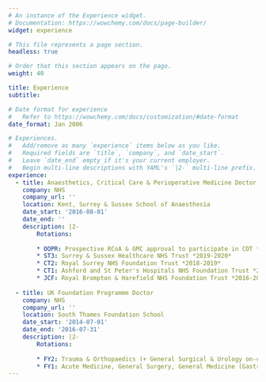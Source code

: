 ```yaml
---
# An instance of the Experience widget.
# Documentation: https://wowchemy.com/docs/page-builder/
widget: experience

# This file represents a page section.
headless: true

# Order that this section appears on the page.
weight: 40

title: Experience
subtitle:

# Date format for experience
#   Refer to https://wowchemy.com/docs/customization/#date-format
date_format: Jan 2006

# Experiences.
#   Add/remove as many `experience` items below as you like.
#   Required fields are `title`, `company`, and `date_start`.
#   Leave `date_end` empty if it's your current employer.
#   Begin multi-line descriptions with YAML's `|2-` multi-line prefix.
experience:
  - title: Anaesthetics, Critical Care & Perioperative Medicine Doctor
    company: NHS
    company_url: ''
    location: Kent, Surrey & Sussex School of Anaesthesia
    date_start: '2016-08-01'
    date_end: ''
    description: |2-
        Rotations:
        
        * OOPR: Prospective RCoA & GMC approval to participate in CDT *2020-*
        * ST3: Surrey & Sussex Healthcare NHS Trust *2019-2020*
        * CT2: Royal Surrey NHS Foundation Trust *2018-2019*
        * CT1: Ashford and St Peter's Hospitals NHS Foundation Trust *2017-2018*
        * JCF: Royal Brompton & Harefield NHS Foundation Trust *2016-2017*
        
  - title: UK Foundation Programme Doctor
    company: NHS
    company_url: ''
    location: South Thames Foundation School
    date_start: '2014-07-01'
    date_end: '2016-07-31'
    description: |2-
        Rotations:
        
        * FY2: Trauma & Orthopaedics (+ General Surgical & Urology on-calls), Emergency Medicine, General Practice (Flansham Park Health Centre, Bognor Regis) @ Western Sussex Hospitals NHS Foundation Trust *2015-2016*
        * FY1: Acute Medicine, General Surgery, General Medicine (Gastroenterology & Hepatology) @ Royal Surrey NHS Foundation Trust *2014-2015*
---
```

